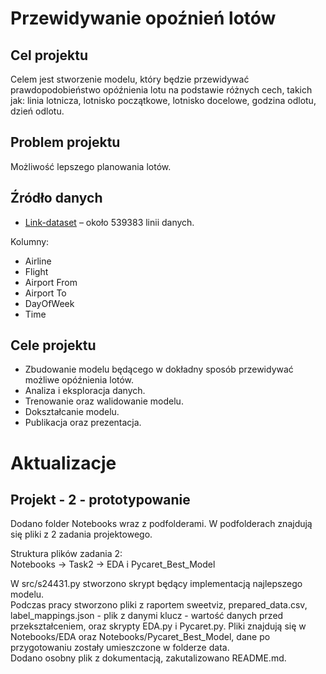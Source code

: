 # Przewidywanie opoźnień lotów
## Cel projektu
 Celem jest stworzenie modelu, który będzie przewidywać prawdopodobieństwo opóźnienia lotu na podstawie różnych cech, takich jak: linia lotnicza, lotnisko początkowe, lotnisko docelowe, godzina odlotu, dzień odlotu.
## Problem projektu
 Możliwość lepszego planowania lotów.
## Źródło danych
- [Link-dataset] – około 539383 linii danych.
    
Kolumny:  
- Airline  
- Flight  
- Airport From  
- Airport To  
- DayOfWeek  
- Time  
## Cele projektu
 - Zbudowanie modelu będącego w dokładny sposób przewidywać możliwe opóźnienia lotów.  
 - Analiza i eksploracja danych.  
 - Trenowanie oraz walidowanie modelu.  
 - Dokształcanie modelu.  
 -  Publikacja oraz prezentacja.  

# Aktualizacje
## Projekt - 2 - prototypowanie
Dodano folder Notebooks wraz z podfolderami. W podfolderach znajdują się pliki z 2 zadania projektowego.  

Struktura plików zadania 2:  
Notebooks -> Task2 -> EDA i Pycaret_Best_Model  

W src/s24431.py stworzono skrypt będący implementacją najlepszego modelu.  
Podczas pracy stworzono pliki z raportem sweetviz, prepared_data.csv, label_mappings.json - plik z danymi klucz - wartość danych przed przekształceniem,
oraz skrypty EDA.py i Pycaret.py. Pliki znajdują się w Notebooks/EDA oraz Notebooks/Pycaret_Best_Model, dane po przygotowaniu zostały umieszczone w folderze data.    
Dodano osobny plik z dokumentacją, zakutalizowano README.md.    

[Link-dataset]: https://www.kaggle.com/datasets/jimschacko/airlines-dataset-to-predict-a-delay
